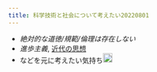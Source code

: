 ```yaml
---
title: 科学技術と社会について考えたい20220801
---
```


* *絶対的な道徳/規範/倫理は存在しない*
* *進歩主義*, [近代の思想](%E8%BF%91%E4%BB%A3%E3%81%AE%E6%80%9D%E6%83%B3.md)
* などを元に考えたい気持ち<img src='https://scrapbox.io/api/pages/blu3mo-public/blu3mo/icon' alt='blu3mo.icon' height="19.5"/>
